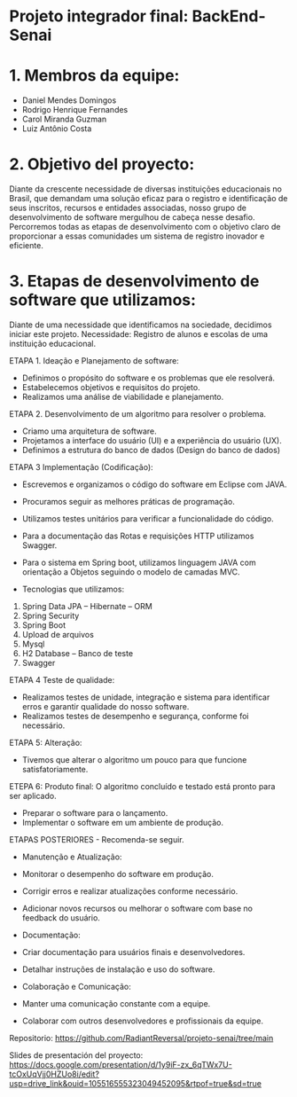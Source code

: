 # Projeto integrador final: BackEnd- Senai

# 1. Membros da equipe:
-	Daniel Mendes Domingos
-	Rodrigo Henrique Fernandes
-	Carol Miranda Guzman
-	Luiz Antônio Costa

# 2. Objetivo del proyecto:
Diante da crescente necessidade de diversas instituições educacionais no Brasil, que demandam uma solução eficaz para o registro e identificação de seus inscritos, recursos e entidades associadas, nosso grupo de desenvolvimento de software mergulhou de cabeça nesse desafio. Percorremos todas as etapas de desenvolvimento com o objetivo claro de proporcionar a essas comunidades um sistema de registro inovador e eficiente.

# 3. Etapas de desenvolvimento de software que utilizamos:
Diante de uma necessidade que identificamos na sociedade, decidimos iniciar este projeto.
Necessidade: Registro de alunos e escolas de uma instituição educacional.

ETAPA 1. Ideação e Planejamento de software:
-	Definimos o propósito do software e os problemas que ele resolverá.
-	Estabelecemos objetivos e requisitos do projeto.
-	Realizamos uma análise de viabilidade e planejamento.

ETAPA 2. Desenvolvimento de um algoritmo para resolver o problema.
-	Criamo uma arquitetura de software.
-	Projetamos a interface do usuário (UI) e a experiência do usuário (UX).
-	Definimos a estrutura do banco de dados (Design do banco de dados)

ETAPA 3 Implementação (Codificação):    
-	Escrevemos e organizamos o código do software em Eclipse com JAVA.
-	Procuramos seguir as melhores práticas de programação.
-	Utilizamos testes unitários para verificar a funcionalidade do código.
-	Para a documentação das Rotas e requisições HTTP utilizamos Swagger.
-	Para o sistema em Spring boot, utilizamos linguagem JAVA com orientação a Objetos seguindo o modelo de camadas MVC.

-	Tecnologias que utilizamos:
  
  1.	Spring Data JPA – Hibernate – ORM 
  2.	Spring Security 
  3.	Spring Boot 
  4.	Upload de arquivos 
  5.	Mysql 
  6.	H2 Database – Banco de teste
  7.	Swagger
   
ETAPA 4 Teste de qualidade:
-	Realizamos testes de unidade, integração e sistema para identificar erros e garantir qualidade do nosso software.
-	Realizamos testes de desempenho e segurança, conforme foi necessário.

ETAPA 5: Alteração: 
-	 Tivemos que alterar o algoritmo um pouco para que funcione satisfatoriamente.

ETEPA 6: Produto final: O algoritmo concluído e testado está pronto para ser aplicado. 
-	Preparar o software para o lançamento.
-	Implementar o software em um ambiente de produção.

ETAPAS POSTERIORES - Recomenda-se seguir.

   - Manutenção e Atualização:
-	Monitorar o desempenho do software em produção.
-	Corrigir erros e realizar atualizações conforme necessário.
-	Adicionar novos recursos ou melhorar o software com base no feedback do usuário.
  
   - Documentação:
-	Criar documentação para usuários finais e desenvolvedores.
-	Detalhar instruções de instalação e uso do software.
  
   - Colaboração e Comunicação:
-	Manter uma comunicação constante com a equipe.
-	Colaborar com outros desenvolvedores e profissionais da equipe.



Repositorio: https://github.com/RadiantReversal/projeto-senai/tree/main

Slides de presentación del proyecto: 
https://docs.google.com/presentation/d/1y9iF-zx_6qTWx7U-tcOxUqVjj0HZUo8i/edit?usp=drive_link&ouid=105516555323049452095&rtpof=true&sd=true 


